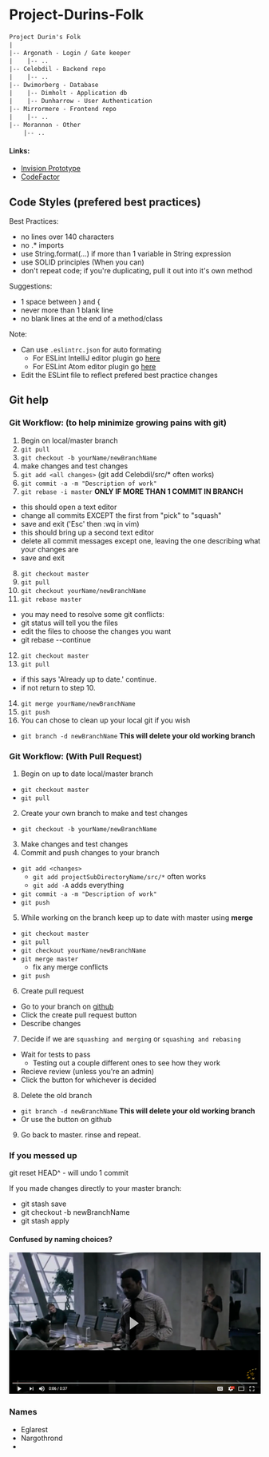# Project-Durins-Folk

```
Project Durin's Folk
|
|-- Argonath - Login / Gate keeper
|    |-- ..
|-- Celebdil - Backend repo
|    |-- ..
|-- Dwimorberg - Database
|    |-- Dimholt - Application db
|    |-- Dunharrow - User Authentication
|-- Mirrormere - Frontend repo
|    |-- ..
|-- Morannon - Other
    |-- ..
```

#### Links:
* [Invision Prototype](https://invis.io/QRHS8AZH3MF)
* [CodeFactor](https://www.codefactor.io/repository/github/eglarest/project-durins-folk)

## Code Styles (prefered best practices)

Best Practices:
* no lines over 140 characters
* no .* imports
* use String.format(...) if more than 1 variable in String expression
* use SOLID principles (When you can)
* don't repeat code; if you're duplicating, pull it out into it's own method

Suggestions:
* 1 space between ) and {
* never more than 1 blank line
* no blank lines at the end of a method/class

Note:
* Can use `.eslintrc.json` for auto formating
  * For ESLint IntelliJ editor plugin go [here](https://www.jetbrains.com/help/idea/eslint.html)
  * For ESLint Atom editor plugin go [here](https://atom.io/packages/linter-eslint)
* Edit the ESLint file to reflect prefered best practice changes

## Git help

### Git Workflow: (to help minimize growing pains with git)

1. Begin on local/master branch
2. `git pull`
3. `git checkout -b yourName/newBranchName`
4. make changes and test changes
5. `git add <all changes>` (git add Celebdil/src/* often works)
6. `git commit -a -m "Description of work"`
7. `git rebase -i master` **ONLY IF MORE THAN 1 COMMIT IN BRANCH**
  * this should open a text editor
  * change all commits EXCEPT the first from "pick" to "squash"
  * save and exit ('Esc' then :wq in vim)
  * this should bring up a second text editor
  * delete all commit messages except one, leaving the one describing what your changes are
  * save and exit
8. `git checkout master`
9. `git pull`
10. `git checkout yourName/newBranchName`
11. `git rebase master`
  * you may need to resolve some git conflicts:
  * git status will tell you the files
  * edit the files to choose the changes you want
  * git rebase --continue
12. `git checkout master`
13. `git pull`
  * if this says 'Already up to date.' continue.
  * if not return to step 10.
14. `git merge yourName/newBranchName`
15. `git push`
16. You can chose to clean up your local git if you wish
  * `git branch -d newBranchName` **This will delete your old working branch**


### Git Workflow: (With Pull Request)
1. Begin on up to date local/master branch
  * `git checkout master`
  * `git pull`
2. Create your own branch to make and test changes
  * `git checkout -b yourName/newBranchName`
3. Make changes and test changes
4. Commit and push changes to your branch
  * `git add <changes>`
    - `git add projectSubDirectoryName/src/*` often works
    - `git add -A` adds everything
  * `git commit -a -m "Description of work"`
  * `git push`
5. While working on the branch keep up to date with master using **merge**
  * `git checkout master`
  * `git pull`
  * `git checkout yourName/newBranchName`
  * `git merge master`
    - fix any merge conflicts
  * `git push`
6. Create pull request
  * Go to your branch on [github](https://github.com/Eglarest/Project-Durins-Folk/branches)
  * Click the create pull request button
  * Describe changes
7. Decide if we are `squashing and merging` or `squashing and rebasing`
  * Wait for tests to pass
    - Testing out a couple different ones to see how they work
  * Recieve review (unless you're an admin)
  * Click the button for whichever is decided
8. Delete the old branch
  * `git branch -d newBranchName` **This will delete your old working branch**
  * Or use the button on github
9. Go back to master. rinse and repeat.

### If you messed up

git reset HEAD^ - will undo 1 commit

If you made changes directly to your master branch:
* git stash save
* git checkout -b newBranchName
* git stash apply

#### Confused by naming choices?

[![project elrond](./Morannon/assets/project_elrond.png)](https://youtu.be/_YmDT2BgI-0?t=6)


### Names

- Eglarest
- Nargothrond
-
